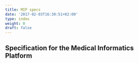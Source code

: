 ```yaml
---
title: MIP specs
date: '2017-02-03T16:30:51+02:00'
type: index
weight: 0
draft: false
---
```


## Specification for the Medical Informatics Platform
